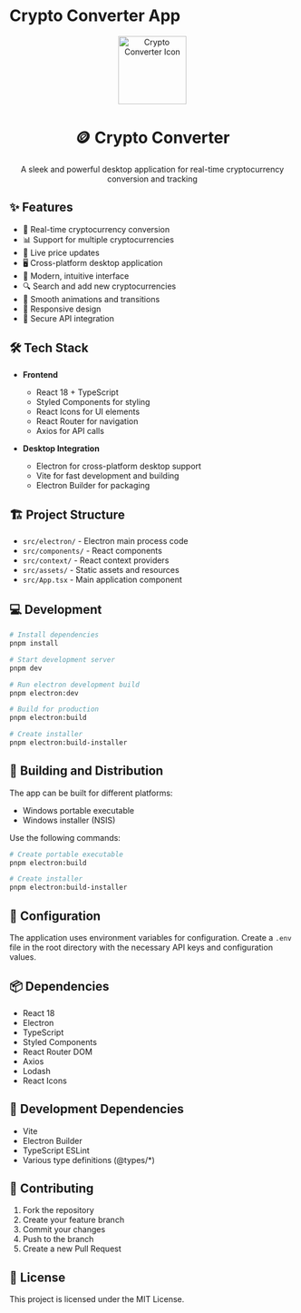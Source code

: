 # Crypto Converter App

<div align="center">
  <img src="src/assets/icon.ico" alt="Crypto Converter Icon" width="120" />
  <h1>🪙 Crypto Converter</h1>
  <p>A sleek and powerful desktop application for real-time cryptocurrency conversion and tracking</p>
</div>

## ✨ Features

- 💱 Real-time cryptocurrency conversion
- 📊 Support for multiple cryptocurrencies
- 🔄 Live price updates
- 🖥️ Cross-platform desktop application
- 🌙 Modern, intuitive interface
- 🔍 Search and add new cryptocurrencies
- 💫 Smooth animations and transitions
- 📱 Responsive design
- 🔐 Secure API integration

## 🛠️ Tech Stack

- **Frontend**
  - React 18 + TypeScript
  - Styled Components for styling
  - React Icons for UI elements
  - React Router for navigation
  - Axios for API calls

- **Desktop Integration**
  - Electron for cross-platform desktop support
  - Vite for fast development and building
  - Electron Builder for packaging

## 🏗️ Project Structure

- `src/electron/` - Electron main process code
- `src/components/` - React components
- `src/context/` - React context providers
- `src/assets/` - Static assets and resources
- `src/App.tsx` - Main application component

## 💻 Development

```bash
# Install dependencies
pnpm install

# Start development server
pnpm dev

# Run electron development build
pnpm electron:dev

# Build for production
pnpm electron:build

# Create installer
pnpm electron:build-installer
```

## 🚀 Building and Distribution

The app can be built for different platforms:
- Windows portable executable
- Windows installer (NSIS)

Use the following commands:
```bash
# Create portable executable
pnpm electron:build

# Create installer
pnpm electron:build-installer
```

## 🔧 Configuration

The application uses environment variables for configuration. Create a `.env` file in the root directory with the necessary API keys and configuration values.

## 📦 Dependencies

- React 18
- Electron
- TypeScript
- Styled Components
- React Router DOM
- Axios
- Lodash
- React Icons

## 🧪 Development Dependencies

- Vite
- Electron Builder
- TypeScript ESLint
- Various type definitions (@types/*)

## 🤝 Contributing

1. Fork the repository
2. Create your feature branch
3. Commit your changes
4. Push to the branch
5. Create a new Pull Request

## 📝 License

This project is licensed under the MIT License.